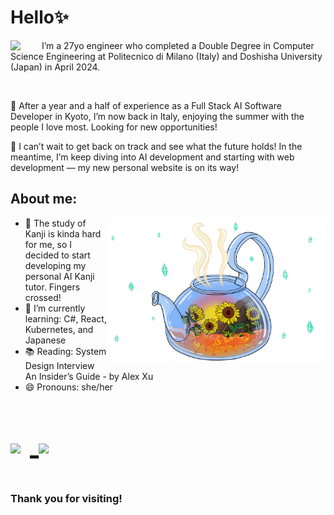 # Hello✨
<body>
<div>
<img align="left" src="https://c.tenor.com/cXlrPENTVkEAAAAj/chika-dance.gif" width="50px">
I’m a 27yo engineer who completed a Double Degree in Computer Science Engineering at Politecnico di Milano (Italy) and Doshisha University (Japan) in April 2024.

<be><br>

🌼 After a year and a half of experience as a Full Stack AI Software Developer in Kyoto, I’m now back in Italy, enjoying the summer with the people I love most. Looking for new opportunities!

🌷 I can’t wait to get back on track and see what the future holds! In the meantime, I’m keep diving into AI development and starting with web development — my new personal website is on its way!
</div>
</body>

## About me:
<img align="right" src="https://github.com/YasminAwad/YasminAwad/blob/main/imgs/IMG_2528.PNG" width="350" /> 

- 🔭 The study of Kanji is kinda hard for me, so I decided to start developing my personal AI Kanji tutor. Fingers crossed!
- 🌱 I’m currently learning: C#, React, Kubernetes, and Japanese
- 📚 Reading: System Design Interview An Insider’s Guide - by Alex Xu
- 😄 Pronouns: she/her
<p></p>
<p></p>
<p align="left" style="font-size:50px;">
  <!-- Instagram -->
  <a href="https://www.instagram.com/yapinyapon/" target="_blank">
    <img src="https://www.edigitalagency.com.au/wp-content/uploads/instagram-logo-png-cool-version-paint-brush-colours.png" width="35px" style="margin-right: 15px;">
  </a>

  <!-- YouTube -->
  <a href="https://www.youtube.com/@yapinyapon" target="_blank">
    <img src="https://www.iconpacks.net/icons/2/free-youtube-logo-icon-2431-thumb.png" width="35px">
  </a>
</p>


### Thank you for visiting!

